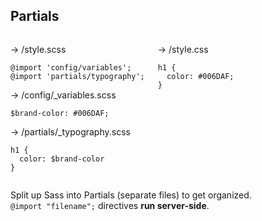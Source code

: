 ## Partials

<div class="columns">
  <div>
    <p class="filename">&rarr; /style.scss</p>
    <pre><code class="language-scss">@import 'config/variables';
@import 'partials/typography';</code></pre>
    <p class="filename">&rarr; /config/_variables.scss</p>
    <pre><code class="language-scss">$brand-color: #006DAF;</code></pre>
    <p class="filename">&rarr; /partials/_typography.scss</p>
    <pre><code class="language-scss">h1 {
  color: $brand-color
}</code></pre>
  </div>
  <div>
    <p class="filename">&rarr; /style.css</p>
    <pre><code class="language-css">h1 {
  color: #006DAF;
}</code></pre>
  </div>
</div>

<p class="small">Split up Sass into Partials (separate files) to get organized. <br/>
<code class="language-scss">@import "filename";</code> directives <strong>run
server-side</strong>.</p>
